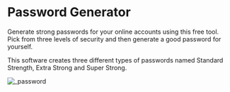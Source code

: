 # Password Generator

Generate strong passwords for your online accounts using this free tool. Pick from three levels of security and then generate a good password for yourself.

This software creates three different types of passwords named Standard Strength, Extra Strong and Super Strong.

![_password](https://user-images.githubusercontent.com/43343453/218064402-09eaa505-ae71-4f71-b799-20e03b6fc955.png)
